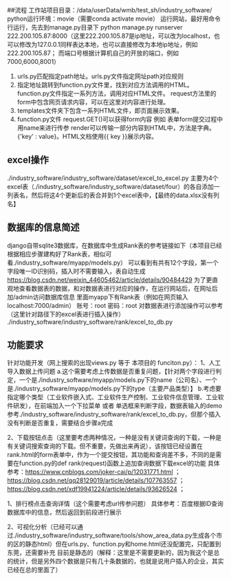 ##流程
工作站项目目录：/data/userData/wmb/test_sh/industry_software/ python运行环境：movie（需要conda activate movie）
运行网站，最好用命令行运行，先去到manage.py目录下
python manage.py runserver 222.200.105.87:8000（这里222.200.105.87是ip地址，可以改为localhost，也可以修改为127.0.0.1同样表达本地，也可以直接修改为本地ip地址，例如222.200.105.87； 而端口号根据计算机自己的开放的端口，例如7000,6000,8001）

1. urls.py匹配指定path地址。urls.py文件指定网址path对应规则
2. 指定地址跳转到function.py文件里，找到对应方法调用的HTML。function.py文件指定一系列方法，调用对应HTML文件。
  request方法里的form中包含网页请求内容，可以在这里对内容进行处理。
3. templates文件夹下包含一系列HTML文件，即页面展示效果。
4. function.py文件
  request.GET()可以获得form内容 例如 表单form提交过程中 用name来进行传参
  render可以传输一部分内容到HTML中，方法是字典。{'key' : value}。HTML文档使用{{ key }}展示内容。

## excel操作
./industry_software/industry_software/dataset/excel_to_excel.py
主要为4个excel表（./industry_software/industry_software/dataset/four）的各自添加一列表名，然后将这4个更新后的表合并到1个excel表中，【最终的data.xlsx没有列名】

## 数据库的信息简述
django自带sqlite3数据库，在数据库中生成Rank表的参考链接如下（本项目已经根据相应步骤建构好了Rank表，相似可看./industry_software/myapp/models.py） 可以看到有共有12个字段，第一个字段唯一ID识别码，插入时不需要输入，表自动生成
https://blog.csdn.net/weixin_44605462/article/details/90484429
为了更直观地查看数据表的数据，和对数据表进行对应的操作，在运行网站后，在网址后加/admin访问数据库信息 里面myapp下有Rank表（例如在网页输入 localhost:7000/admin） 账号：root 密码：root
对数据表进行添加操作可以参考（这里针对路径下的excel表进行插入操作） ./industry_software/industry_software/rank/excel_to_db.py 

## 功能要求
针对功能开发（网上搜索的出现views.py 等于 本项目的 funciton.py）：
1、人工导入数据上传问题
a.这个需要考虑上传数据是否重复问题，【针对两个字段进行判定，一个是./industry_software/myapp/models.py下的name（公司名）、一个是./industry_software/myapp/models.py下的type（主要产品类型）】
b.考虑要指定哪个类型（工业软件嵌入式、工业软件生产控制、工业软件信息管理、工业软件研发），在前端加入一个下拉菜单 或者 单选框来判断字段，数据表输入的demo参考./industry_software/industry_software/rank/excel_to_db.py，但那个插入没有判断是否重复，需要结合步骤a完成

2、下载按钮点击（这里要考虑两种情况，一种是没有关键词查询的下载，一种是有关键词搜索查询的下载。但不重要，先做出来再说），该按钮已经设置在rank.html的form表单中，作为一个提交按钮，其功能和查询差不多，不同的是需要在function.py的def rank(request)函数上追加查询数据下载excel的功能
具体参考：https://www.cnblogs.com/joker-cai/p/12031771.html ； https://blog.csdn.net/qq28129019/article/details/107763557 ； https://blog.csdn.net/xdf19941224/article/details/93626524 ； 









1、排行榜点击查询详情（这个需要考虑url传参问题）
具体参考：百度根据ID查询数据库中的信息，然后返回到前段进行展示

2、可视化分析（已经可以通过./industry_software/industry_software/tools/show_area_data.py生成各个市的区的静态html）但在urls.py、function.py和home.html还没配置完，只配置到东莞，还需要补充
目前是静态的（解释：这里是不需要更新的，因为我这个是总的统计，但是另外四个数据是只有几十条数据的，也就是说用户插入的企业，其实已经在总的里面了）